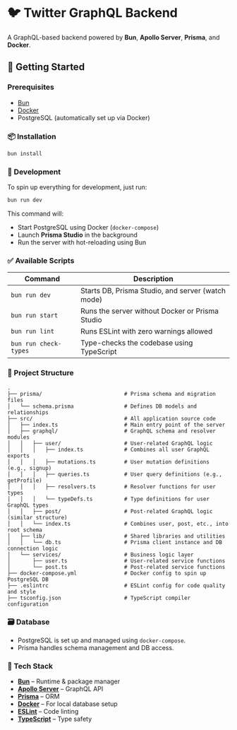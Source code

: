 # 🐦 Twitter GraphQL Backend

A GraphQL-based backend powered by **Bun**, **Apollo Server**, **Prisma**, and **Docker**.

## 🚀 Getting Started

### Prerequisites

- [Bun](https://bun.sh/docs/installation)
- [Docker](https://www.docker.com/)
- PostgreSQL (automatically set up via Docker)

### 📦 Installation

```bash
bun install
```

### 🧪 Development

To spin up everything for development, just run:

```bash
bun run dev
```

This command will:

- Start PostgreSQL using Docker (`docker-compose`)
- Launch **Prisma Studio** in the background
- Run the server with hot-reloading using Bun

### ✅ Available Scripts

| Command               | Description                                       |
| --------------------- | ------------------------------------------------- |
| `bun run dev`         | Starts DB, Prisma Studio, and server (watch mode) |
| `bun run start`       | Runs the server without Docker or Prisma Studio   |
| `bun run lint`        | Runs ESLint with zero warnings allowed            |
| `bun run check-types` | Type-checks the codebase using TypeScript         |

### 📂 Project Structure

```
.
├── prisma/                          # Prisma schema and migration files
│   └── schema.prisma                # Defines DB models and relationships
├── src/                             # All application source code
│   ├── index.ts                     # Main entry point of the server
│   ├── graphql/                     # GraphQL schema and resolver modules
│   │   ├── user/                    # User-related GraphQL logic
│   │   │   ├── index.ts             # Combines all user GraphQL exports
│   │   │   ├── mutations.ts         # User mutation definitions (e.g., signup)
│   │   │   ├── queries.ts           # User query definitions (e.g., getProfile)
│   │   │   ├── resolvers.ts         # Resolver functions for user types
│   │   │   └── typeDefs.ts          # Type definitions for user GraphQL types
│   │   ├── post/                    # Post-related GraphQL logic (similar structure)
│   │   └── index.ts                 # Combines user, post, etc., into root schema
│   ├── lib/                         # Shared libraries and utilities
│   │   └── db.ts                    # Prisma client instance and DB connection logic
│   └── services/                    # Business logic layer
│       ├── user.ts                  # User-related service functions
│       └── post.ts                  # Post-related service functions
├── docker-compose.yml               # Docker config to spin up PostgreSQL DB
├── .eslintrc                        # ESLint config for code quality and style
├── tsconfig.json                    # TypeScript compiler configuration
```

### 🗃️ Database

- PostgreSQL is set up and managed using `docker-compose`.
- Prisma handles schema management and DB access.

### 🧰 Tech Stack

- [**Bun**](https://bun.sh/) – Runtime & package manager
- [**Apollo Server**](https://www.apollographql.com/docs/apollo-server/) – GraphQL API
- [**Prisma**](https://www.prisma.io/) – ORM
- [**Docker**](https://www.docker.com/) – For local database setup
- [**ESLint**](https://eslint.org/) – Code linting
- [**TypeScript**](https://www.typescriptlang.org/) – Type safety
